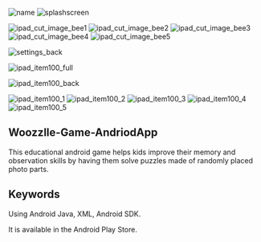 
![name](https://github.com/user-attachments/assets/503a9906-277b-4499-ba1a-269cf9e676e3)
![splashscreen](https://github.com/user-attachments/assets/4ae51e98-3379-4195-b5aa-e73b049ef522)

![ipad_cut_image_bee1](https://github.com/user-attachments/assets/aa6249b7-1685-47f8-bd26-9abe5e86c58c) ![ipad_cut_image_bee2](https://github.com/user-attachments/assets/430c7056-5e0e-4b62-94a2-9e52d9f26d8c) ![ipad_cut_image_bee3](https://github.com/user-attachments/assets/97aeff2f-c580-4463-acdf-65e9eee9239e) ![ipad_cut_image_bee4](https://github.com/user-attachments/assets/65ab4e98-76dc-4a39-adba-a4b1ba0d7b0d) ![ipad_cut_image_bee5](https://github.com/user-attachments/assets/6761a68e-d14b-4cdf-8030-f99ac97b90eb)

![settings_back](https://github.com/user-attachments/assets/3c801506-7757-476a-a0f5-0d60d731de5a)

![ipad_item100_full](https://github.com/user-attachments/assets/923b2e42-0cbb-4ade-b517-5d8c87fbdd56)

![ipad_item100_back](https://github.com/user-attachments/assets/49dbeafb-7c18-4e8b-9eb4-f5654b7067c4)

![ipad_item100_1](https://github.com/user-attachments/assets/ab0cef3c-1bec-4591-8df6-aa14f78a37b1) ![ipad_item100_2](https://github.com/user-attachments/assets/67d76bd7-4dda-4b1b-a6ce-74615cec4142) ![ipad_item100_3](https://github.com/user-attachments/assets/9721989c-3f55-4f70-a3ca-9976fa152dbb) ![ipad_item100_4](https://github.com/user-attachments/assets/382b1e6a-cc1c-4650-9791-6ce822e32380) ![ipad_item100_5](https://github.com/user-attachments/assets/80139334-25b4-42ae-9710-ae34415a9349)

## Woozzlle-Game-AndriodApp

This educational android game helps kids improve their memory and observation skills by having them solve puzzles made of randomly placed photo parts.

## Keywords

Using Android Java, XML, Android SDK.

It is available in the Android Play Store.
